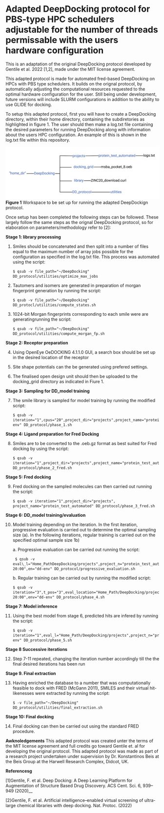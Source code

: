 # Adapted DeepDocking protocol for PBS-type HPC schedulers adjustable for the number of threads permissable with the users hardware configuration
This is an adaptation of the original DeepDocking protocol developed by Gentile et al. 2022 [1,2], made under the MIT license agreement.

This adapted protocol is made for automated fred-based DeepDocking on HPCs with PBS type schedulers. It builds on the orignal protocol, by automatically adjusting the computational resources requested to the optimal hardware configuration for the user. Still being under development, future versions will include SLURM configurations in addition to the ability to use GLIDE for docking.

To setup this adapted protocol, first you will have to create a DeepDocking directory, within their home directory, containing the subdiretories as highlighted in figure 1. The user should then make a log.txt file containing the desired parameters for running DeepDocking along with information about the users HPC configuration. An example of this is shown in the log.txt file within this repository. 

![Alt text](workspace.png?raw=true "Title")
**Figure 1** Workspace to be set up for running the adapted DeepDockign protocol.

Once setup has been completed the following steps can be followed. These largely follow the same steps as the orignal DeepDocking protocol, so for elaboration on parameters/methodology refer to [2]:

**Stage 1: library processing**

1. Smiles should be concatenated and then split into a number of files equal to the maximum
number of array jobs possible for the configuration as specified in the log.txt file. This process
was automated using the script:
    ```
    $ qsub -v file_path="~/DeepDocking" DD_protocol/utilities/optimize_max_jobs
    ```
2. Tautomers and isomers are generated in preparation of morgan fingerprint generation
by running the script:
    ```
    $ qsub -v file_path="~/DeepDocking" DD_protocl/utilities/compute_states.sh
    ```
3. 1024-bit Morgan fingerprints corresponding to each smile were are generatingrunning the
script:
    ```
    $ qsub -v file_path="~/DeepDocking" DD_protocol/utilities/compute_morgan_fp.sh
    ```
**Stage 2: Receptor preparation**

4. Using OpenEye OeDOCKING 4.1.1.0 GUI, a search box should be set up in the desired location of the receptor

5. Site shape potentials can the be generated using prefered settings.

6. The finalised open design unit should then be uploaded to the docking_grid directory as indicated
in Fiure 1.

**Stage 3: Sampling for DD_model training**

7. The smile library is sampled for model training by running the modified script:
    ```
    $ qsub -v iteration="1",cpus="20",project_dir="projects",project_name="protein_test_automated",mol="1000000"environment="dd-env" DD_protocol/phase_1.sh
    ```
    
**Stage 4: Ligand preparation for Fred Docking**

8. Smiles are to be converted to the .oeb.gz format as best suited for Fred docking by using the
script:
    ```
    $ qsub -v iteration="1",project_dir="projects",project_name="protein_test_automated" DD_protocol/phase_2_fred.sh
    ```
**Stage 5: Fred docking**

9. Fred docking on the sampled molecules can then carried out running the script:
    ```
    $ qsub -v iteration="1",project_dir="projects", project_name="protein_test_automated" DD_protocol/phase_3_fred.sh
    ```
**Stage 6: DD_model training/evaluation**

10. Model training depending on the iteration. In the first iteration, progressive evaluation is carried out to determine the optimal sampling size (a). In the following iterations, regular training is carried out on the specified optimal sample size 1b)
     
     a. Progressive evaluation can be carried out running the script:
     
    ```
     $ qsub -v eval\_l="Home_PathDeepDocking/projects",project_n="protein_test_automated",percent_fm="1",percent_lm="0.01",recall_v="0.90",max_s="1000000",min_s="250000",n_s="4",time="00-20:00",en="dd-env" DD_protocol/progressive_evaluation.sh
    ```
      
    b. Regular training can be carried out by running the modified script:
  
    ```
    $ qsub -v iteration="3",t_pos="3",eval_location="Home_Path/DeepDocking/projects",project_name="protein_test_automated",last_iteration="5",percent_first="1",percent_last="0.01",rec="0.90",time="00-20:00",env="dd-env" DD_protocol/phase_4.sh
    ```
    
**Stage 7: Model inference**

11. Using the best model from stage 6, predicted hits are infered by running the script:
    ```
    $ qsub -v iteration="1",eval_l="Home_Path/DeepDocking/projects",project_n="protein_test_automated",recall_v="0.90",en="dd-env" DD_protocol/phase_5.sh
    ```
**Stage 8 Successive iterations**

12. Step 7-11  repeated, changing the iteration number accordingly till the the final desired iterations has been run

**Stage 9. Final extraction**

13. Having enriched the database to a number that was computationally feasible to dock with FRED (McGann 2011), SMILES and their virtual hit-likenesses were extracted by running the script:
    ```
    $ -v file_path="~/DeepDocking" DD_protocol/utilities/final_extraction.sh
    ```
**Stage 10: Final docking**

14. Final docking can then be carried out using the standard FRED procedure.



**Awknoledgements**
This adapted protocol was created unter the terms of the MIT license agreement and full credits go toward Gentile et. al for developing the original protocol. This adapted protocol was made as part of a research project undertaken under supervision by Dr. Konstantinos Beis at the Beis Group at the Harwell Research Complex, Didcot, UK. 


**Referencesg**

[1]Gentile, F. et al. Deep Docking: A Deep Learning Platform for Augmentation of Structure Based Drug Discovery. ACS Cent. Sci. 6, 939–949 (2020)__

[2}Gentile, F. et al. Artificial intelligence–enabled virtual screening of ultra-large chemical libraries with deep docking. Nat. Protoc. (2022)
